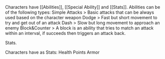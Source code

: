 Characters have [[Abilities]], [[Special Ability]] and [[Stats]].
Abilities can be of the following types: 
Simple Attacks > Basic attacks that can be always used based on the character weapon
Dodge > Fast but short movement to try and get out of an attack
Dash > Slow but long movement to approach an enemy
Block&Counter > A block is an ability that tries to match an attack within an interval, if succeeds then triggers an attack back.

Stats.

Characters have as Stats:
Health Points
Armor



